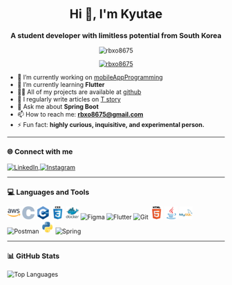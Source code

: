 <h1 align="center">Hi 👋, I'm Kyutae</h1>
<h3 align="center">A student developer with limitless potential from South Korea</h3>

<p align="center">
  <img src="https://komarev.com/ghpvc/?username=rbxo8675&label=Profile%20views&color=0e75b6&style=flat" alt="rbxo8675" />
</p>

<p align="center">
  <a href="https://github.com/ryo-ma/github-profile-trophy">
    <img src="https://github-profile-trophy.vercel.app/?username=rbxo8675" alt="rbxo8675" />
  </a>
</p>

- 🔭 I’m currently working on [mobileAppProgramming](https://github.com/rbxo8675/mobileAppPrograming)
- 🌱 I’m currently learning **Flutter**
- 👨‍💻 All of my projects are available at [github](https://github.com/rbxo8675?tab=repositories)
- 📝 I regularly write articles on [T story](https://rbxo8675.tistory.com/)
- 💬 Ask me about **Spring Boot**
- 📫 How to reach me: **rbxo8675@gmail.com**
- ⚡ Fun fact: **highly curious, inquisitive, and experimental person.**

---

### 🌐 Connect with me

<p align="left">
  <a href="https://www.linkedin.com/in/haram-dev/" target="blank">
    <img align="center" src="https://raw.githubusercontent.com/rahuldkjain/github-profile-readme-generator/master/src/images/icons/Social/linked-in-alt.svg" alt="LinkedIn" height="30" width="40" />
  </a>
  <a href="https://www.instagram.com/nah._eatuyk/" target="blank">
    <img align="center" src="https://raw.githubusercontent.com/rahuldkjain/github-profile-readme-generator/master/src/images/icons/Social/instagram.svg" alt="Instagram" height="30" width="40" />
  </a>
</p>

---

### 💻 Languages and Tools

<p align="left">
  <img src="https://raw.githubusercontent.com/devicons/devicon/master/icons/amazonwebservices/amazonwebservices-original-wordmark.svg" alt="AWS" width="30" height="30"/>
  <img src="https://raw.githubusercontent.com/devicons/devicon/master/icons/c/c-original.svg" alt="C" width="30" height="30"/>
  <img src="https://raw.githubusercontent.com/devicons/devicon/master/icons/cplusplus/cplusplus-original.svg" alt="C++" width="30" height="30"/>
  <img src="https://raw.githubusercontent.com/devicons/devicon/master/icons/css3/css3-original-wordmark.svg" alt="CSS3" width="30" height="30"/>
  <img src="https://raw.githubusercontent.com/devicons/devicon/master/icons/docker/docker-original-wordmark.svg" alt="Docker" width="30" height="30"/>
  <img src="https://www.vectorlogo.zone/logos/figma/figma-icon.svg" alt="Figma" width="30" height="30"/>
  <img src="https://www.vectorlogo.zone/logos/flutterio/flutterio-icon.svg" alt="Flutter" width="30" height="30"/>
  <img src="https://www.vectorlogo.zone/logos/git-scm/git-scm-icon.svg" alt="Git" width="30" height="30"/>
  <img src="https://raw.githubusercontent.com/devicons/devicon/master/icons/html5/html5-original-wordmark.svg" alt="HTML5" width="30" height="30"/>
  <img src="https://raw.githubusercontent.com/devicons/devicon/master/icons/java/java-original.svg" alt="Java" width="30" height="30"/>
  <img src="https://raw.githubusercontent.com/devicons/devicon/master/icons/mysql/mysql-original-wordmark.svg" alt="MySQL" width="30" height="30"/>
  <img src="https://www.vectorlogo.zone/logos/getpostman/getpostman-icon.svg" alt="Postman" width="30" height="30"/>
  <img src="https://raw.githubusercontent.com/devicons/devicon/master/icons/python/python-original.svg" alt="Python" width="30" height="30"/>
  <img src="https://www.vectorlogo.zone/logos/springio/springio-icon.svg" alt="Spring" width="30" height="30"/>
</p>

---

### 📊 GitHub Stats

<p>
  <img align="center" src="https://github-readme-stats.vercel.app/api/top-langs?username=rbxo8675&show_icons=true&locale=en&layout=compact" alt="Top Languages" />
</p>
